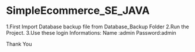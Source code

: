 # SimpleEcommerce_SE_JAVA
1.First Import Database backup file from Database_Backup Folder
2.Run the Project.
3.Use these login Informations: 
                      Name :admin 
                      Password:admin

Thank You
